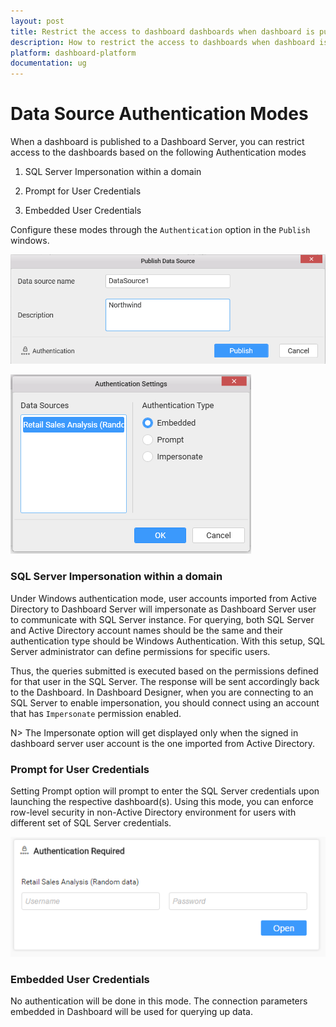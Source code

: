 ```yaml
---
layout: post
title: Restrict the access to dashboard dashboards when dashboard is published to a Dashboard Server based on Authentication Modes.
description: How to restrict the access to dashboards when dashboard is published to a Dashboard Server.
platform: dashboard-platform
documentation: ug
---
```


# Data Source Authentication Modes
	
  When a dashboard is published to a Dashboard Server, you can restrict access to the dashboards based on the following Authentication modes

  1. SQL Server Impersonation within a domain 
  
  2. Prompt for User Credentials  
  
  3. Embedded User Credentials
  
Configure these modes through the `Authentication` option in the `Publish` windows. 

![](images/datasource_authenticationoption.png)

![](images/authenticationsetting.png)

### SQL Server Impersonation within a domain

Under Windows authentication mode, user accounts imported from Active Directory to Dashboard Server will impersonate as Dashboard Server user to communicate with SQL Server instance. For querying, both SQL Server and Active Directory account names should be the same and their authentication type should be Windows Authentication. With this setup, SQL Server administrator can define permissions for specific users.

Thus, the queries submitted is executed based on the permissions defined for that user in the SQL Server. The response will be sent accordingly back to the Dashboard. In Dashboard Designer, when you are connecting to an SQL Server to enable impersonation, you should connect using an account that has `Impersonate` permission enabled.

N> The Impersonate option will get displayed only when the signed in dashboard server user account is the one imported from Active Directory.

### Prompt for User Credentials

Setting Prompt option will prompt to enter the SQL Server credentials upon launching the respective dashboard(s). Using this mode, you can enforce row-level security in non-Active Directory environment for users with different set of SQL Server credentials.

![](images/authenticationrequired.png)

### Embedded User Credentials

No authentication will be done in this mode. The connection parameters embedded in Dashboard will be used for querying up data.
